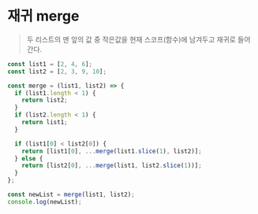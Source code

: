 # 재귀 merge

> 두 리스트의 맨 앞의 값 중 작은값을 현재 스코프(함수)에 남겨두고 재귀로 들어간다.

```js
const list1 = [2, 4, 6];
const list2 = [2, 3, 9, 10];

const merge = (list1, list2) => {
  if (list1.length < 1) {
    return list2;
  }
  if (list2.length < 1) {
    return list1;
  }

  if (list1[0] < list2[0]) {
    return [list1[0], ...merge(list1.slice(1), list2)];
  } else {
    return [list2[0], ...merge(list1, list2.slice(1))];
  }
};

const newList = merge(list1, list2);
console.log(newList);
```
